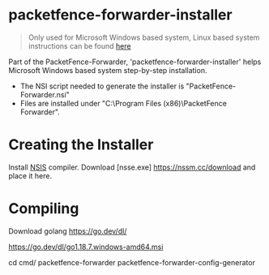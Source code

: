 packetfence-forwarder-installer
========================

> Only used for Microsoft Windows based system, Linux based system instructions can be found [here](https://github.com/inverse-inc/packetfence-packetfence-forwarder/tree/master/packetfence-forwarder#linux-based-system)

Part of the PacketFence-Forwarder, 'packetfence-forwarder-installer' helps Microsoft Windows based system step-by-step installation.

 * The NSI script needed to generate the installer is "PacketFence-Forwarder.nsi"
 * Files are installed under "C:\Program Files (x86)\PacketFence Forwarder".

Creating the Installer
========================

Install [NSIS](https://nsis.sourceforge.io/Download) compiler.
Download [nsse.exe] https://nssm.cc/download and place it here.

Compiling
========================
Download golang https://go.dev/dl/

https://go.dev/dl/go1.18.7.windows-amd64.msi

cd cmd/
packetfence-forwarder  packetfence-forwarder-config-generator
